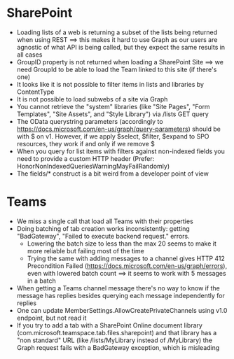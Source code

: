 ﻿
# SharePoint

- Loading lists of a web is returning a subset of the lists being returned when using REST ==> this makes it hard to use Graph as our users are agnostic of what API is being called, but they expect the same results in all cases
- GroupID property is not returned when loading a SharePoint Site ==> we need GroupId to be able to load the Team linked to this site (if there's one)
- It looks like it is not possible to filter items in lists and libraries by ContentType
- It is not possible to load subwebs of a site via Graph
- You cannot retrieve the "system" libraries (like "Site Pages", "Form Templates", "Site Assets", and "Style Library") via /lists GET query
- The OData querystring parameters (accordingly to https://docs.microsoft.com/en-us/graph/query-parameters) should be with $ on v1. However, if we apply $select, $filter, $expand to SPO resources, they work if and only if we remove $
- When you query for list items with filters against non-indexed fields you need to provide a custom HTTP header (Prefer: HonorNonIndexedQueriesWarningMayFailRandomly)
- The fields/* construct is a bit weird from a developer point of view

# Teams

- We miss a single call that load all Teams with their properties
- Doing batching of tab creation works inconsistently: getting "BadGateway", "Failed to execute backend request." errors. 
	- Lowering the batch size to less than the max 20 seems to make it more reliable but failing most of the time
	- Trying the same with adding messages to a channel gives HTTP 412	Precondition Failed (https://docs.microsoft.com/en-us/graph/errors), even with lowered batch count ==> it seems to work with 5 messages in a batch
- When getting a Teams channel message there's no way to know if the message has replies besides querying each message independently for replies
- One can update MemberSettings.AllowCreatePrivateChannels using v1.0 endpoint, but not read it
- If you try to add a tab with a SharePoint Online document library (com.microsoft.teamspace.tab.files.sharepoint) and that library has a "non standard" URL (like /lists/MyLibrary instead of /MyLibrary) the Graph request fails with a BadGateway exception, which is misleading
